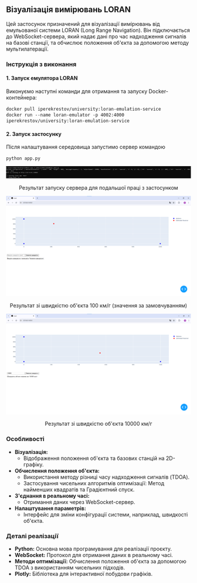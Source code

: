 <h2>Візуалізація вимірювань LORAN</h2>

<p>Цей застосунок призначений для візуалізації вимірювань від емульованої системи LORAN (Long Range Navigation). Він підключається до WebSocket-сервера, який надає дані про час надходження сигналів на базові станції, та обчислює положення об'єкта за допомогою методу мультилатерації.</p>

<h3>Інструкція з виконання</h3>

<h4>1. Запуск емулятора LORAN</h4>
<p>Виконуємо наступні команди для отримання та запуску Docker-контейнера:</p>
<pre><code>docker pull iperekrestov/university:loran-emulation-service
docker run --name loran-emulator -p 4002:4000 iperekrestov/university:loran-emulation-service</code></pre>

<h4>2. Запуск застосунку</h4>
<p>Після налаштування середовища запустимо сервер командою</p>
<pre><code>python app.py</code></pre>

<p align="center">
  <img src="screenshots/01.png" alt=""/>
</p>

<p align="center">
    Результат запуску сервера для подальшої праці з застосунком
</p>

<p align="center">
  <img src="screenshots/02.png" alt=""/>
</p>

<p align="center">
    Результат зі швидкістю об'єкта 100 км/г (значення за замовчуванням)
</p>

<p align="center">
  <img src="screenshots/03.png" alt=""/>
</p>

<p align="center">
    Результат зі швидкістю об'єкта 10000 км/г
</p>

<h3>Особливості</h3>
<ul>
  <li><strong>Візуалізація:</strong>
    <ul>
      <li>Відображення положення об'єкта та базових станцій на 2D-графіку.</li>
    </ul>
  </li>
  <li><strong>Обчислення положення об'єкта:</strong>
    <ul>
      <li>Використання методу різниці часу надходження сигналів (TDOA).</li>
      <li>Застосування чисельних алгоритмів оптимізації: Метод найменших квадратів та Градієнтний спуск.</li>
    </ul>
  </li>
  <li><strong>З'єднання в реальному часі:</strong>
    <ul>
      <li>Отримання даних через WebSocket-сервер.</li>
    </ul>
  </li>
  <li><strong>Налаштування параметрів:</strong>
    <ul>
      <li>Інтерфейс для зміни конфігурації системи, наприклад, швидкості об'єкта.</li>
    </ul>
  </li>
</ul>

<h3>Деталі реалізації</h3>
<ul>
  <li><strong>Python:</strong> Основна мова програмування для реалізації проєкту.</li>
  <li><strong>WebSocket:</strong> Протокол для отримання даних в реальному часі.</li>
  <li><strong>Методи оптимізації:</strong> Обчислення положення об'єкта за допомогою TDOA з використанням чисельних підходів.</li>
  <li><strong>Plotly:</strong> Бібліотека для інтерактивної побудови графіків.</li>
</ul>
